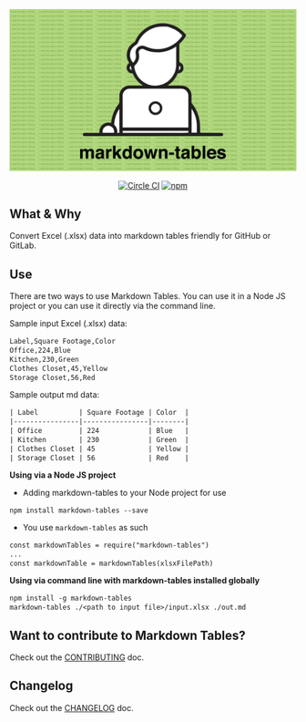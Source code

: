 ![markdown-tables-logo](./media/markdown-tables-logo.png)

<p align="center">
  <a href="https://circleci.com/gh/cujarrett/markdown-tables/tree/master"><img alt="Circle CI" src="https://circleci.com/gh/cujarrett/markdown-tables/tree/master.svg?style=svg"></a>
  <a href="https://www.npmjs.com/package/markdown-tables"><img alt="npm" src="https://img.shields.io/npm/dt/markdown-tables.svg"></a>
</p>

## What & Why

Convert Excel (.xlsx) data into markdown tables friendly for GitHub or GitLab.

## Use
There are two ways to use Markdown Tables. You can use it in a Node JS
project or you can use it directly via the command line.

Sample input Excel (.xlsx) data:
```
Label,Square Footage,Color
Office,224,Blue
Kitchen,230,Green
Clothes Closet,45,Yellow
Storage Closet,56,Red
```

Sample output md data:
```
| Label          | Square Footage | Color  |
|----------------|----------------|--------|
| Office         | 224            | Blue   |
| Kitchen        | 230            | Green  |
| Clothes Closet | 45             | Yellow |
| Storage Closet | 56             | Red    |
```

**Using via a Node JS project**
- Adding markdown-tables to your Node project for use
```
npm install markdown-tables --save
```
- You use `markdown-tables` as such
```
const markdownTables = require("markdown-tables")
...
const markdownTable = markdownTables(xlsxFilePath)
```

**Using via command line with markdown-tables installed globally**
```
npm install -g markdown-tables
markdown-tables ./<path to input file>/input.xlsx ./out.md
```

## Want to contribute to Markdown Tables?
Check out the [CONTRIBUTING](./CONTRIBUTING.md) doc.

## Changelog
Check out the [CHANGELOG](./CHANGELOG.md) doc.
